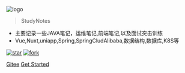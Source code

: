 ![logo](images/122407_d420f070_4856424.png)


> StudyNotes

* 主要记录一些JAVA笔记，运维笔记,前端笔记,以及面试突击训练
* Vue,Nuxt,uniapp,Spring,SpringCludAlibaba,数据结构,数据库,K8S等

<a href='https://gitee.com/bright-boy/technical-notes/stargazers'><img src='https://gitee.com/bright-boy/technical-notes/badge/star.svg?theme=dark' alt='star'></img></a>
<a href='https://gitee.com/bright-boy/technical-notes/members'><img src='https://gitee.com/bright-boy/technical-notes/badge/fork.svg?theme=dark' alt='fork'></img></a>

[Gitee](https://gitee.com/bright-boy/technical-notes/tree/master/study-notes)
[Get Started](/start/)